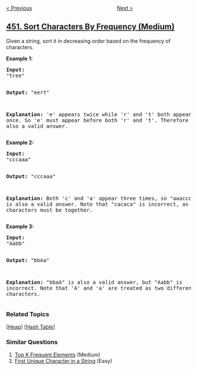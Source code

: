<!--|This file generated by command(leetcode description); DO NOT EDIT.    |-->
<!--+----------------------------------------------------------------------+-->
<!--|@author    openset <openset.wang@gmail.com>                           |-->
<!--|@link      https://github.com/openset                                 |-->
<!--|@home      https://github.com/openset/leetcode                        |-->
<!--+----------------------------------------------------------------------+-->

[< Previous](../delete-node-in-a-bst "Delete Node in a BST")
　　　　　　　　　　　　　　　　
[Next >](../minimum-number-of-arrows-to-burst-balloons "Minimum Number of Arrows to Burst Balloons")

## [451. Sort Characters By Frequency (Medium)](https://leetcode.com/problems/sort-characters-by-frequency "根据字符出现频率排序")

<p>Given a string, sort it in decreasing order based on the frequency of characters.</p>

<p><b>Example 1:</b>
<pre>
<b>Input:</b>
"tree"

<b>Output:</b>
"eert"

<b>Explanation:</b>
'e' appears twice while 'r' and 't' both appear once.
So 'e' must appear before both 'r' and 't'. Therefore "eetr" is also a valid answer.
</pre>
</p>

<p><b>Example 2:</b>
<pre>
<b>Input:</b>
"cccaaa"

<b>Output:</b>
"cccaaa"

<b>Explanation:</b>
Both 'c' and 'a' appear three times, so "aaaccc" is also a valid answer.
Note that "cacaca" is incorrect, as the same characters must be together.
</pre>
</p>

<p><b>Example 3:</b>
<pre>
<b>Input:</b>
"Aabb"

<b>Output:</b>
"bbAa"

<b>Explanation:</b>
"bbaA" is also a valid answer, but "Aabb" is incorrect.
Note that 'A' and 'a' are treated as two different characters.
</pre>
</p>

### Related Topics
  [[Heap](../../tag/heap/README.md)]
  [[Hash Table](../../tag/hash-table/README.md)]

### Similar Questions
  1. [Top K Frequent Elements](../top-k-frequent-elements) (Medium)
  1. [First Unique Character in a String](../first-unique-character-in-a-string) (Easy)
